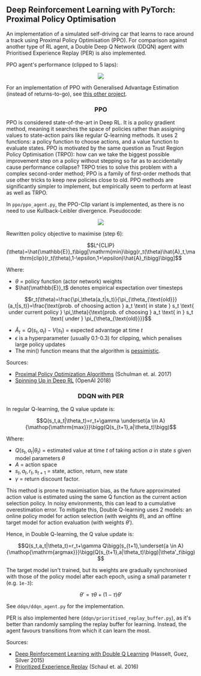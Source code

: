 ## Deep Reinforcement Learning with PyTorch: Proximal Policy Optimisation

An implementation of a simulated self-driving car that learns to race around a track using Proximal Policy Optimisation (PPO). For comparison against another type of RL agent, a Double Deep Q Network (DDQN) agent with Prioritised Experience Replay (PER) is also implemented.

PPO agent's performance (clipped to 5 laps):

<p align="center">
  <img src="ppo/ppo_5_laps.webp"/>
</p>

For an implementation of PPO with Generalised Advantage Estimation (instead of returns-to-go), see [this other project](https://github.com/sambarba99/spare-time-projects/tree/master/python/_artificial_intelligence_machine_learning/pytorch_ppo_asteroids).

<h3 align="center">PPO</h3>

PPO is considered state-of-the-art in Deep RL. It is a policy gradient method, meaning it searches the space of policies rather than assigning values to state-action pairs like regular Q-learning methods. It uses 2 functions: a policy function to choose actions, and a value function to evaluate states. PPO is motivated by the same question as Trust Region Policy Optimisation (TRPO): how can we take the biggest possible improvement step on a policy without stepping so far as to accidentally cause performance collapse? TRPO tries to solve this problem with a complex second-order method; PPO is a family of first-order methods that use other tricks to keep new policies close to old. PPO methods are significantly simpler to implement, but empirically seem to perform at least as well as TRPO.

In `ppo/ppo_agent.py`, the PPO-Clip variant is implemented, as there is no need to use Kullback-Leibler divergence. Pseudocode:

<p align="center">
	<img src="ppo/ppo_clip_pseudocode.png"/>
</p>

Rewritten policy objective to maximise (step 6):

$$L^{CLIP}(\theta)=\hat{\mathbb{E}}_t\bigg[\mathrm{min}\bigg(r_t(\theta)\hat{A}_t,\mathrm{clip}(r_t(\theta),1-\epsilon,1+\epsilon)\hat{A}_t\bigg)\bigg]$$

Where:
- $\theta$ = policy function (actor network) weights
- $\hat{\mathbb{E}}_t$ denotes empirical expectation over timesteps

$$r_t(\theta)=\frac{\pi_\theta(a_t|s_t)}{\pi_{\theta_{\text{old}}}(a_t|s_t)}=\frac{\text{prob. of choosing action } a_t \text{ in state } s_t \text{ under current policy } \pi_\theta}{\text{prob. of choosing } a_t \text{ in } s_t \text{ under } \pi_{\theta_{\text{old}}}}$$

- $\hat{A}_t=Q(s_t,a_t)-V(s_t)$ = expected advantage at time $t$
- $\epsilon$ is a hyperparameter (usually 0.1-0.3) for clipping, which penalises large policy updates
- The $\mathrm{min()}$ function means that the algorithm is [pessimistic](https://arxiv.org/pdf/2012.15085.pdf).

Sources:
- [Proximal Policy Optimization Algorithms](https://arxiv.org/pdf/1707.06347.pdf) (Schulman et. al. 2017)
- [Spinning Up in Deep RL](https://spinningup.openai.com/en/latest/algorithms/ppo.html#exploration-vs-exploitation) (OpenAI 2018)

<h3 align="center">DDQN with PER</h3>

In regular Q-learning, the Q value update is:

$$Q(s_t,a_t|\theta_t)=r_t+\gamma \underset{a \in A}{\mathop{\mathrm{max}}}\bigg(Q(s_{t+1},a|\theta_t)\bigg)$$

Where:
- $Q(s_t,a_t|\theta_t)$ = estimated value at time $t$ of taking action $a$ in state $s$ given model parameters $\theta$
- $A$ = action space
- $s_t,a_t,r_t,s_{t+1}$ = state, action, return, new state
- $\gamma$ = return discount factor.

This method is prone to maximisation bias, as the future approximated action value is estimated using the same Q function as the current action selection policy. In noisy environments, this can lead to a cumulative overestimation error. To mitigate this, Double Q-learning uses 2 models: an online policy model for action selection (with weights $\theta$), and an offline target model for action evaluation (with weights $\theta'$).

Hence, in Double Q-learning, the Q value update is:

$$Q(s_t,a_t|\theta_t)=r_t+\gamma Q\bigg(s_{t+1},\underset{a \in A}{\mathop{\mathrm{argmax}}}\bigg(Q(s_{t+1},a|\theta_t)\bigg)|\theta'_t\bigg)$$

The target model isn't trained, but its weights are gradually synchronised with those of the policy model after each epoch, using a small parameter $\tau$ (e.g. `1e-3`):

$$\theta'=\tau\theta+(1-\tau)\theta'$$

See `ddqn/ddqn_agent.py` for the implementation.

PER is also implemented here (`ddqn/prioritised_replay_buffer.py`), as it's better than randomly sampling the replay buffer for learning. Instead, the agent favours transitions from which it can learn the most.

Sources:
- [Deep Reinforcement Learning with Double Q Learning](https://arxiv.org/pdf/1509.06461.pdf) (Hasselt, Guez, Silver 2015)
- [Prioritized Experience Replay](https://arxiv.org/pdf/1511.05952.pdf) (Schaul et. al. 2016)
